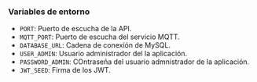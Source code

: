 ### Variables de entorno

- `PORT`: Puerto de escucha de la API.
- `MQTT_PORT`: Puerto de escucha del servicio MQTT.
- `DATABASE_URL`: Cadena de conexíón de MySQL.
- `USER_ADMIN`: Usuario administrador del la aplicación.
- `PASSWORD_ADMIN`: COntraseña del usuario admnistrador de la aplicación.
- `JWT_SEED`: Firma de los JWT.